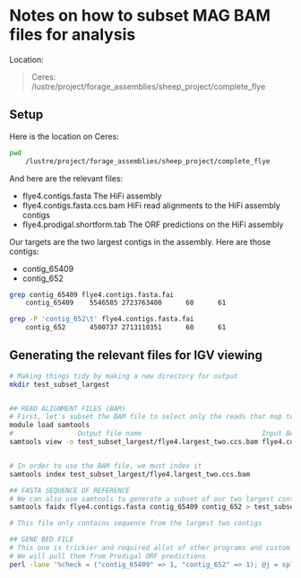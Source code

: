 # Notes on how to subset MAG BAM files for analysis

Location:

> Ceres: /lustre/project/forage_assemblies/sheep_project/complete_flye


## Setup

Here is the location on Ceres:

```bash
pwd
	/lustre/project/forage_assemblies/sheep_project/complete_flye
```

And here are the relevant files:

* flye4.contigs.fasta	The HiFi assembly
* flye4.contigs.fasta.ccs.bam 	HiFi read alignments to the HiFi assembly contigs
* flye4.prodigal.shortform.tab	The ORF predictions on the HiFi assembly


Our targets are the two largest contigs in the assembly. Here are those contigs:

* contig_65409
* contig_652

```bash
grep contig_65409 flye4.contigs.fasta.fai
	contig_65409    5546585 2723763400      60      61

grep -P 'contig_652\t' flye4.contigs.fasta.fai
	contig_652      4500737 2713110351      60      61
```

## Generating the relevant files for IGV viewing

```bash
# Making things tidy by making a new directory for output
mkdir test_subset_largest


## READ ALIGNMENT FILES (BAM)
# First, let's subset the BAM file to select only the reads that map to the two contigs:
module load samtools
#                Output file name                              Input BAM                   [Regions, these can be contig names or subsets of contigs]
samtools view -o test_subset_largest/flye4.largest_two.ccs.bam flye4.contigs.fasta.ccs.bam contig_65409 contig_652


# In order to use the BAM file, we must index it
samtools index test_subset_largest/flye4.largest_two.ccs.bam

## FASTA SEQUENCE OF REFERENCE
# We can also use samtools to generate a subset of our two largest contigs for plotting
samtools faidx flye4.contigs.fasta contig_65409 contig_652 > test_subset_largest/flye4.largest_two.fasta

# This file only contains sequence from the largest two contigs

## GENE BED FILE
# This one is trickier and required allot of other programs and custom scripts to generate. We need a BED file for all of the predicted ORFs in the contigs
# We will pull them from Prodigal ORF predictions
perl -lane '%check = ("contig_65409" => 1, "contig_652" => 1); @j = split(/_/, $F[0]); $name = "$j[0]_$j[1]"; if($check{$name}){print "$name\t$F[1]\t$F[2]\t$F[0]";}' < flye4.prodigal.shortform.tab > test_subset_largest/flye4.largest_two.orfpreds.bed
```

